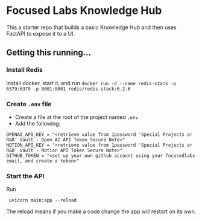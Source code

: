 # Focused Labs Knowledge Hub

This a starter repo that builds a basic Knowledge Hub and then uses FastAPI to expose it to a UI. 

## Getting this running...

### Install Redis

Install docker, start it, and run `docker run -d --name redis-stack -p 6379:6379 -p 8001:8001 redis/redis-stack:6.2.6`

### Create `.env` file
- Create a file at the root of the project named `.env`
- Add the following: 
```
OPENAI_API_KEY = "<retrieve value from 1password 'Special Projects or R&D' Vault - Open AI API Token Secure Note>"
NOTION_API_KEY = "<retrieve value from 1password 'Special Projects or R&D' Vault - Notion API Token Secure Note>"
GITHUB_TOKEN = "<set up your own github account using your focusedlabs email, and create a token>"
```

### Start the API
Run
```
 uvicorn main:app --reload
```
The reload means if you make a code change the app will restart on its own.

